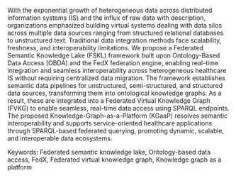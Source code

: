 With the exponential growth of heterogeneous data across distributed information systems (IS) and the 
influx of raw data with description, organizations emphasized building virtual systems dealing with data 
silos across multiple data sources ranging from structured relational databases to unstructured text. 
Traditional data integration methods face scalability, freshness, and interoperability limitations. We 
propose a Federated Semantic Knowledge Lake (FSKL) framework built upon Ontology-Based Data Access 
(OBDA) and the FedX federation engine, enabling real-time integration and seamless interoperability 
across heterogeneous healthcare IS without requiring centralized data migration. The framework 
establishes semantic data pipelines for unstructured, semi-structured, and structured data sources, 
transforming them into ontological knowledge graphs. As a result, these are integrated into a Federated 
Virtual Knowledge Graph (FVKG) to enable seamless, real-time data access using SPARQL endpoints. The 
proposed Knowledge-Graph-as-a-Platform (KGaaP) resolves semantic interoperability and supports 
service-oriented healthcare applications through SPARQL-based federated querying, promoting dynamic, 
scalable, and interoperable data ecosystems.

Keywords: Federated semantic knowledge lake, Ontology-based data access, FedX, Federated virtual 
knowledge graph, Knowledge graph as a platform
